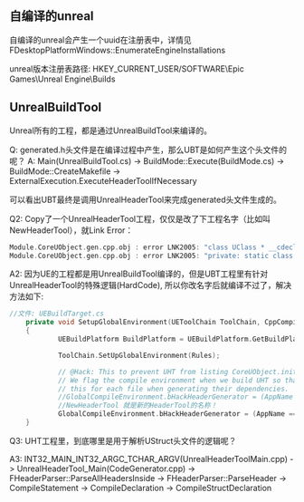 

## 自编译的unreal

自编译的unreal会产生一个uuid在注册表中，详情见FDesktopPlatformWindows::EnumerateEngineInstallations

unreal版本注册表路径: HKEY_CURRENT_USER/SOFTWARE\\Epic Games\\Unreal Engine\\Builds

## UnrealBuildTool

Unreal所有的工程，都是通过UnrealBuildTool来编译的。

Q: generated.h头文件是在编译过程中产生，那么UBT是如何产生这个头文件的呢？
A: Main(UnrealBuildTool.cs) -> BuildMode::Execute(BuildMode.cs) -> BuildMode::CreateMakefile -> ExternalExecution.ExecuteHeaderToolIfNecessary

可以看出UBT最终是调用UnrealHeaderTool来完成generated头文件生成的。

Q2: Copy了一个UnrealHeaderTool工程，仅仅是改了下工程名字（比如叫NewHeaderTool），就Link Error：

```cpp
Module.CoreUObject.gen.cpp.obj : error LNK2005: "class UClass * __cdecl Z_Construct_UClass_UObject(void)" (?Z_Construct_UClass_UObject@@YAPEAVUClass@@XZ) already defined in Module.CoreUObject.3_of_8.cpp.obj
Module.CoreUObject.gen.cpp.obj : error LNK2005: "private: static class UClass * __cdecl UObject::GetPrivateStaticClass(void)" (?GetPrivateStaticClass@UObject@@CAPEAVUClass@@XZ) already defined in Module.CoreUObject.3_of_8.cpp.obj
```
A2: 因为UE的工程都是用UnrealBuildTool编译的，但是UBT工程里有针对UnrealHeaderTool的特殊逻辑(HardCode), 所以你改名字后就编译不过了，解决方法如下:
```cpp
//文件: UEBuildTarget.cs
    private void SetupGlobalEnvironment(UEToolChain ToolChain, CppCompileEnvironment GlobalCompileEnvironment, LinkEnvironment GlobalLinkEnvironment)
	{
			UEBuildPlatform BuildPlatform = UEBuildPlatform.GetBuildPlatform(Platform);

			ToolChain.SetUpGlobalEnvironment(Rules);

			// @Hack: This to prevent UHT from listing CoreUObject.init.gen.cpp as its dependency.
			// We flag the compile environment when we build UHT so that we don't need to check
			// this for each file when generating their dependencies.
			//GlobalCompileEnvironment.bHackHeaderGenerator = (AppName == "UnrealHeaderTool");
            //NewHeaderTool 就是新的HeaderTool的名称！
			GlobalCompileEnvironment.bHackHeaderGenerator = (AppName == "UnrealHeaderTool") || (AppName == "NewHeaderTool");
    }
```

Q3: UHT工程里，到底哪里是用于解析UStruct头文件的逻辑呢？

A3: INT32_MAIN_INT32_ARGC_TCHAR_ARGV(UnrealHeaderToolMain.cpp) -> UnrealHeaderTool_Main(CodeGenerator.cpp) -> FHeaderParser::ParseAllHeadersInside -> FHeaderParser::ParseHeader -> CompileStatement -> CompileDeclaration -> CompileStructDeclaration
